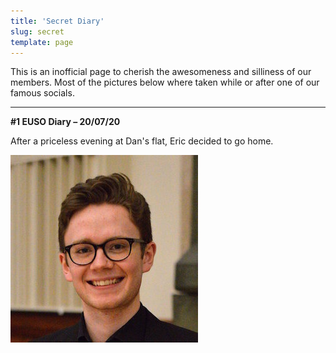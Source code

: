```yaml
---
title: 'Secret Diary'
slug: secret
template: page
---
```


This is an inofficial page to cherish the awesomeness and silliness of our members.
Most of the pictures below where taken while or after one of our famous socials.

---
**#1 EUSO Diary – 20/07/20**

After a priceless evening at Dan's flat, Eric decided to go home.

![headshot of andrew](../images/headshots/andrew.jpg)
